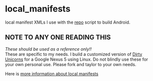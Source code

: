 local_manifests
===============

local manifest XMLs I use with the [repo](https://source.android.com/source/using-repo.html) script to build Android.  

NOTE TO ANY ONE READING THIS
----------------------------

*These should be used as a reference only!!*  
These are specific to my needs.  I build a customized version of [Dirty Unicorns](https://github.com/DirtyUnicorns-KitKat) for a Google Nexus 5 using Linux. Do not blindly use these for your own personal use.  Please fork and taylor to your own needs.  

Here is [more information about local manifests](http://xda-university.com/as-a-developer/local_manifests-cookbook) 
